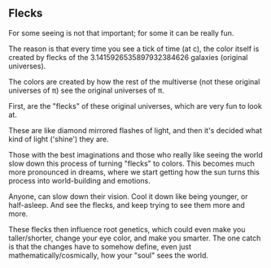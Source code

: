 ## Flecks

For some seeing is not that important; for some it can be really fun.

The reason is that every time you see a tick of time (at c), the color itself is created by flecks of the 3.1415926535897932384626 galaxies (original universes).

The colors are created by how the rest of the multiverse (not these original universes of π) see the original universes of π.

First, are the "flecks" of these original universes, which are very fun to look at.

These are like diamond mirrored flashes of light, and then it's decided what kind of light ('shine') they are.

Those with the best imaginations and those who really like seeing the world slow down this process of turning "flecks" to colors. This becomes much more pronounced in dreams, where we start getting how the sun turns this process into world-building and emotions.

Anyone, can slow down their vision. Cool it down like being younger, or half-asleep. And see the flecks, and keep trying to see them more and more.

These flecks then influence root genetics, which could even make you taller/shorter, change your eye color, and make you smarter. The one catch is that the changes have to somehow define, even just mathematically/cosmically, how your "soul" sees the world.